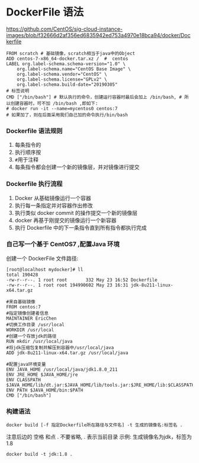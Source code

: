 # DockerFile 语法

https://github.com/CentOS/sig-cloud-instance-images/blob/f32666d2af356ed6835942ed753a4970e18bca94/docker/Dockerfile

```
FROM scratch # 基础镜像，scratch相当于java中的Object
ADD centos-7-x86_64-docker.tar.xz /  #  centos
LABEL org.label-schema.schema-version="1.0" \
    org.label-schema.name="CentOS Base Image" \
    org.label-schema.vendor="CentOS" \
    org.label-schema.license="GPLv2" \
    org.label-schema.build-date="20190305"
# 标签说明
CMD ["/bin/bash"] # 默认执行的命令，创建运行容器时最后会加上 /bin/bash, # 所以创建容器时，可不加 /bin/bash ,即如下:
# docker run -it --name=mycentos0 centos:7
# 如果加了，则在后面采用我们自己加的命令执行/bin/bash
```

### Dockerfile 语法规则
1. 每条指令的
1. 执行顺序按
1. `#`用于注释
1. 每条指令都会创建一个新的镜像层，并对镜像进行提交


### Dockerfile 执行流程
1. Docker 从基础镜像运行一个容器
1. 执行每一条指定并对容器作出修改
1. 执行类似 docker commit 的操作提交一个新的镜像层
1. docker 再基于刚提交的镜像运行一个新容器
1. 执行 Dockerfile 中的下一条指令直到所有指令都执行完成

### 自己写一个基于 CentOS7 ,配置Java 环境
创建一个 DockerFile
文件路径:
```
[root@localhost mydocker]# ll
total 190428
-rw-r--r--. 1 root root       332 May 23 16:52 Dockerfile
-rw-r--r--. 1 root root 194990602 May 23 16:31 jdk-8u211-linux-x64.tar.gz
```

```
#来自基础镜像
FROM centos:7
#指定镜像创建者信息
MAINTAINER EricChen
#切换工作目录 /usr/local
WORKDIR /usr/local
#创建一个存放jdk的路径
RUN mkdir /usr/local/java
#将jdk压缩包复制并解压到容器中/usr/local/java
ADD jdk-8u211-linux-x64.tar.gz /usr/local/java

#配置java环境变量
ENV JAVA_HOME /usr/local/java/jdk1.8.0_211
ENV JRE_HOME $JAVA_HOME/jre
ENV CLASSPATH $JAVA_HOME/lib/dt.jar:$JAVA_HOME/lib/tools.jar:$JRE_HOME/lib:$CLASSPATH
ENV PATH $JAVA_HOME/bin:$PATH
CMD ["/bin/bash"]

```

### 构建语法
`docker build [-f 指定Dockerfile所在路径与文件名] -t 生成的镜像名:标签名 .`

注意后边的 空格 和点 . 不要省略, . 表示当前目录
示例: 生成镜像名为jdk，标签为1.8

`docker build -t jdk:1.8 .`